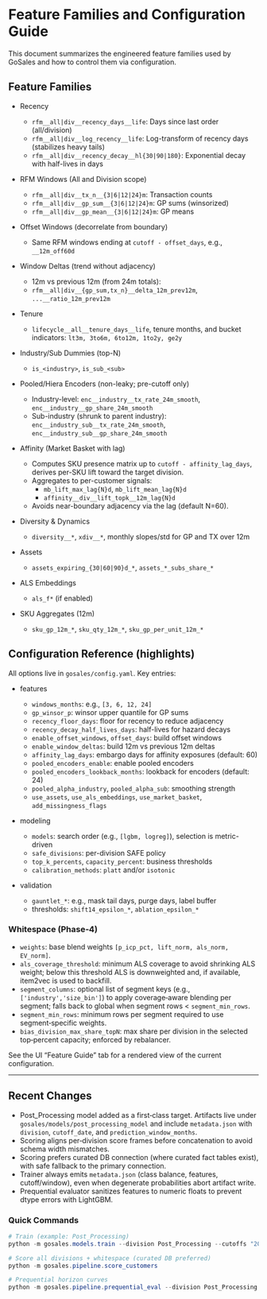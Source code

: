 ﻿# Feature Families and Configuration Guide

This document summarizes the engineered feature families used by GoSales and how to control them via configuration.

## Feature Families

- Recency
  - `rfm__all|div__recency_days__life`: Days since last order (all/division)
  - `rfm__all|div__log_recency__life`: Log-transform of recency days (stabilizes heavy tails)
  - `rfm__all|div__recency_decay__hl{30|90|180}`: Exponential decay with half-lives in days

- RFM Windows (All and Division scope)
  - `rfm__all|div__tx_n__{3|6|12|24}m`: Transaction counts
  - `rfm__all|div__gp_sum__{3|6|12|24}m`: GP sums (winsorized)
  - `rfm__all|div__gp_mean__{3|6|12|24}m`: GP means

- Offset Windows (decorrelate from boundary)
  - Same RFM windows ending at `cutoff - offset_days`, e.g., `__12m_off60d`

- Window Deltas (trend without adjacency)
  - 12m vs previous 12m (from 24m totals):
  - `rfm__all|div__{gp_sum,tx_n}__delta_12m_prev12m`, `...__ratio_12m_prev12m`

- Tenure
  - `lifecycle__all__tenure_days__life`, tenure months, and bucket indicators: `lt3m, 3to6m, 6to12m, 1to2y, ge2y`

- Industry/Sub Dummies (top-N)
  - `is_<industry>`, `is_sub_<sub>`

- Pooled/Hiera Encoders (non-leaky; pre-cutoff only)
  - Industry-level: `enc__industry__tx_rate_24m_smooth`, `enc__industry__gp_share_24m_smooth`
  - Sub-industry (shrunk to parent industry): `enc__industry_sub__tx_rate_24m_smooth`, `enc__industry_sub__gp_share_24m_smooth`

- Affinity (Market Basket with lag)
  - Computes SKU presence matrix up to `cutoff - affinity_lag_days`, derives per-SKU lift toward the target division.
  - Aggregates to per-customer signals:
    - `mb_lift_max_lag{N}d`, `mb_lift_mean_lag{N}d`
    - `affinity__div__lift_topk__12m_lag{N}d`
  - Avoids near-boundary adjacency via the lag (default N=60).

- Diversity & Dynamics
  - `diversity__*`, `xdiv__*`, monthly slopes/std for GP and TX over 12m

- Assets
  - `assets_expiring_{30|60|90}d_*`, `assets_*_subs_share_*`

- ALS Embeddings
  - `als_f*` (if enabled)

- SKU Aggregates (12m)
  - `sku_gp_12m_*`, `sku_qty_12m_*`, `sku_gp_per_unit_12m_*`

## Configuration Reference (highlights)

All options live in `gosales/config.yaml`. Key entries:

- features
  - `windows_months`: e.g., `[3, 6, 12, 24]`
  - `gp_winsor_p`: winsor upper quantile for GP sums
  - `recency_floor_days`: floor for recency to reduce adjacency
  - `recency_decay_half_lives_days`: half-lives for hazard decays
  - `enable_offset_windows`, `offset_days`: build offset windows
  - `enable_window_deltas`: build 12m vs previous 12m deltas
  - `affinity_lag_days`: embargo days for affinity exposures (default: 60)
  - `pooled_encoders_enable`: enable pooled encoders
  - `pooled_encoders_lookback_months`: lookback for encoders (default: 24)
  - `pooled_alpha_industry`, `pooled_alpha_sub`: smoothing strength
  - `use_assets`, `use_als_embeddings`, `use_market_basket`, `add_missingness_flags`

- modeling
  - `models`: search order (e.g., `[lgbm, logreg]`), selection is metric-driven
  - `safe_divisions`: per-division SAFE policy
  - `top_k_percents`, `capacity_percent`: business thresholds
  - `calibration_methods`: `platt` and/or `isotonic`

- validation
  - `gauntlet_*`: e.g., mask tail days, purge days, label buffer
  - thresholds: `shift14_epsilon_*`, `ablation_epsilon_*`

### Whitespace (Phase‑4)

- `weights`: base blend weights `[p_icp_pct, lift_norm, als_norm, EV_norm]`.
- `als_coverage_threshold`: minimum ALS coverage to avoid shrinking ALS weight; below this threshold ALS is downweighted and, if available, item2vec is used to backfill.
- `segment_columns`: optional list of segment keys (e.g., `['industry','size_bin']`) to apply coverage‑aware blending per segment; falls back to global when segment rows < `segment_min_rows`.
- `segment_min_rows`: minimum rows per segment required to use segment‑specific weights.
- `bias_division_max_share_topN`: max share per division in the selected top‑percent capacity; enforced by rebalancer.

See the UI “Feature Guide” tab for a rendered view of the current configuration.

---

## Recent Changes

- Post_Processing model added as a first‑class target. Artifacts live under `gosales/models/post_processing_model` and include `metadata.json` with `division`, `cutoff_date`, and `prediction_window_months`.
- Scoring aligns per‑division score frames before concatenation to avoid schema width mismatches.
- Scoring prefers curated DB connection (where curated fact tables exist), with safe fallback to the primary connection.
- Trainer always emits `metadata.json` (class balance, features, cutoff/window), even when degenerate probabilities abort artifact write.
- Prequential evaluator sanitizes features to numeric floats to prevent dtype errors with LightGBM.

### Quick Commands

```powershell
# Train (example: Post_Processing)
python -m gosales.models.train --division Post_Processing --cutoffs "2024-06-30,2024-12-31" --window-months 6 --models lgbm

# Score all divisions + whitespace (curated DB preferred)
python -m gosales.pipeline.score_customers

# Prequential horizon curves
python -m gosales.pipeline.prequential_eval --division Post_Processing --train-cutoff 2024-12-31 --start 2025-01 --end 2025-12 --window-months 6
```

